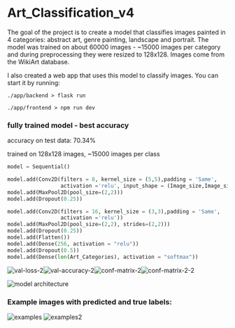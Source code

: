 # Art_Classification_v4

The goal of the project is to create a model that classifies images painted in 4 categories: abstract art, genre painting, landscape and portrait. The model was trained on about 60000 images - ~15000 images per category and during preprocessing they were resized to 128x128. Images come from the WikiArt database.

I also created a web app that uses this model to classify images. You can start it by running:

`./app/backend > flask run`

`./app/frontend > npm run dev`

### fully trained model - best accuracy

accuracy on test data: 70.34%

trained on 128x128 images, ~15000 images per class

```python
model = Sequential()

model.add(Conv2D(filters = 8, kernel_size = (5,5),padding = 'Same',
                 activation ='relu', input_shape = (Image_size,Image_size,3)))
model.add(MaxPool2D(pool_size=(2,2)))
model.add(Dropout(0.25))

model.add(Conv2D(filters = 16, kernel_size = (3,3),padding = 'Same',
                 activation ='relu'))
model.add(MaxPool2D(pool_size=(2,2), strides=(2,2)))
model.add(Dropout(0.25))
model.add(Flatten())
model.add(Dense(256, activation = "relu"))
model.add(Dropout(0.5))
model.add(Dense(len(Art_Categories), activation = "softmax"))
```

![val-loss-2](results/val-loss-2.png)![val-accuracy-2](results/val-accuracy-2.png)![conf-matrix-2](results/conf-matrix-2.png)![conf-matrix-2-2](results/conf-matrix-2-2.png)

![model architecture](results/model1.png)

### Example images with predicted and true labels:

![examples](results/predicted-images.png)
![examples2](results/predicted-images-2.png)
